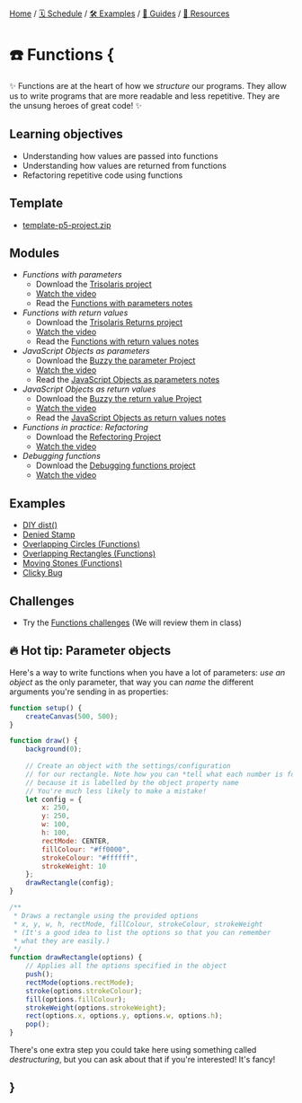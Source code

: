 [Home](../../) / [🗓 Schedule](../../schedule) / [🛠 Examples](../../examples/) / [💫 Guides](../../guides/) / [💎 Resources](../../resources.md)

# ☎️ Functions {

✨ Functions are at the heart of how we *structure* our programs. They allow us to write programs that are more readable and less repetitive. They are the unsung heroes of great code! ✨

## Learning objectives

- Understanding how values are passed into functions
- Understanding how values are returned from functions
- Refactoring repetitive code using functions

## Template

- [template-p5-project.zip](../../templates/template-p5-project.zip)

## Modules

- *Functions with parameters* 
    - Download the [Trisolaris project](./examples/trisolaris.zip)
    - [Watch the video](https://concordia.yuja.com/V/Video?v=1085478&node=5999536&a=127200052)
    - Read the [Functions with parameters notes](./functions-with-parameters.md)
- *Functions with return values* 
    - Download the [Trisolaris Returns project](./examples/trisolaris-returns.zip)
    - [Watch the video](https://concordia.yuja.com/V/Video?v=1085479&node=5999544&a=173500209)
    - Read the [Functions with return values notes](./functions-with-return-values.md)
- *JavaScript Objects as parameters* 
    - Download the [Buzzy the parameter Project](./examples/buzzy-the-parameter.zip)
    - [Watch the video](https://concordia.yuja.com/V/Video?v=1085480&node=5999566&a=202007275)
    - Read the [JavaScript Objects as parameters notes](./javascript-objects-as-parameters.md)
- *JavaScript Objects as return values* 
    - Download the [Buzzy the return value Project](./examples/buzzy-the-return-value.zip)
    - [Watch the video](https://concordia.yuja.com/V/Video?v=1085481&node=5999576&a=39178082)
    - Read the [JavaScript Objects as return values notes](./javascript-objects-as-return-values.md)
- *Functions in practice: Refactoring*
    - Download the [Refectoring Project](./examples/refactoring.zip)
    - [Watch the video](https://concordia.yuja.com/V/Video?v=1085485&node=5999580&a=171884012)
- *Debugging functions*
    - Download the [Debugging functions project](../../debugging/debugging-functions.zip)
    - [Watch the video](https://concordia.yuja.com/V/Video?v=1085477&node=5999512&a=196867108)
    
## Examples

- [DIY dist()](https://editor.p5js.org/pippinbarr/sketches/QlqKv-8C8)
- [Denied Stamp](https://editor.p5js.org/pippinbarr/sketches/88JmODCt9)
- [Overlapping Circles (Functions)](https://editor.p5js.org/pippinbarr/sketches/Yc4eMdFyH)
- [Overlapping Rectangles (Functions)](https://editor.p5js.org/pippinbarr/sketches/dJyJ_NV4L)
- [Moving Stones (Functions)](https://editor.p5js.org/pippinbarr/sketches/IMjU5KE_N)
- [Clicky Bug](https://editor.p5js.org/pippinbarr/sketches/z8cKGbJff)

## Challenges

- Try the [Functions challenges](./challenges/functions-challenges.md) (We will review them in class)

## 🔥 Hot tip: Parameter objects

Here's a way to write functions when you have a lot of parameters: *use an object* as the only parameter, that way you can *name* the different arguments you're sending in as properties:

```javascript
function setup() {
    createCanvas(500, 500);
}

function draw() {
    background(0);
    
    // Create an object with the settings/configuration
    // for our rectangle. Note how you can *tell what each number is for*
    // because it is labelled by the object property name
    // You're much less likely to make a mistake!
    let config = {
        x: 250,
        y: 250,
        w: 100,
        h: 100,
        rectMode: CENTER,
        fillColour: "#ff0000",
        strokeColour: "#ffffff",
        strokeWeight: 10
    };
    drawRectangle(config);
}

/**
 * Draws a rectangle using the provided options
 * x, y, w, h, rectMode, fillColour, strokeColour, strokeWeight
 * (It's a good idea to list the options so that you can remember
 * what they are easily.)
 */
function drawRectangle(options) {
    // Applies all the options specified in the object
    push();
    rectMode(options.rectMode);
    stroke(options.strokeColour);
    fill(options.fillColour);
    strokeWeight(options.strokeWeight);
    rect(options.x, options.y, options.w, options.h);
    pop();
}
```

There's one extra step you could take here using something called *destructuring*, but you can ask about that if you're interested! It's fancy!

## }